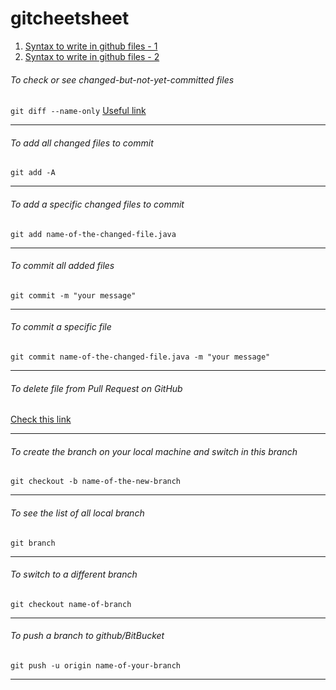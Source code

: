 # gitcheetsheet

1. [Syntax to write in github files - 1](https://github.com/adam-p/markdown-here/wiki/Markdown-Cheatsheet)
2. [Syntax to write in github files - 2](https://help.github.com/articles/basic-writing-and-formatting-syntax/)

###### To check or see changed-but-not-yet-committed files
`git diff --name-only`
[Useful link](https://stackoverflow.com/questions/5096268/how-to-get-a-list-of-all-files-that-changed-between-two-git-commits)

***

###### To add all changed files to commit
`git add -A`

***

###### To add a specific changed files to commit
`git add name-of-the-changed-file.java`

***

###### To commit all added files
`git commit -m "your message"`

***

###### To commit a specific file
`git commit name-of-the-changed-file.java -m "your message"`

***

###### To delete file from Pull Request on GitHub
[Check this link](https://stackoverflow.com/questions/9498201/delete-file-from-pull-request-on-github/37122300)

***

###### To create the branch on your local machine and switch in this branch
`git checkout -b name-of-the-new-branch`

***

###### To see the list of all local branch
`git branch`

***

###### To switch to a different branch
`git checkout name-of-branch`

***

###### To push a branch to github/BitBucket
`git push -u origin name-of-your-branch`

***




